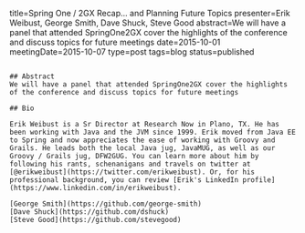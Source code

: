 title=Spring One / 2GX Recap... and Planning Future Topics
presenter=Erik Weibust, George Smith, Dave Shuck, Steve Good
abstract=We will have a panel that attended SpringOne2GX cover the highlights of the conference and discuss topics for future meetings
date=2015-10-01
meetingDate=2015-10-07
type=post
tags=blog
status=published
~~~~~~

## Abstract
We will have a panel that attended SpringOne2GX cover the highlights of the conference and discuss topics for future meetings

## Bio

Erik Weibust is a Sr Director at Research Now in Plano, TX. He has been working with Java and the JVM since 1999. Erik moved from Java EE to Spring and now appreciates the ease of working with Groovy and Grails. He leads both the local Java jug, JavaMUG, as well as our Groovy / Grails jug, DFW2GUG. You can learn more about him by following his rants, schenanigans and travels on twitter at [@erikweibust](https://twitter.com/erikweibust). Or, for his professional background, you can review [Erik's LinkedIn profile](https://www.linkedin.com/in/erikweibust).

[George Smith](https://github.com/george-smith)
[Dave Shuck](https://github.com/dshuck)
[Steve Good](https://github.com/stevegood)
